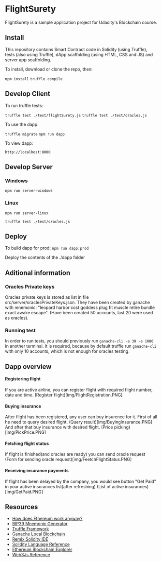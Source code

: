 # FlightSurety

FlightSurety is a sample application project for Udacity's Blockchain course.

## Install

This repository contains Smart Contract code in Solidity (using Truffle), tests (also using Truffle), dApp scaffolding (using HTML, CSS and JS) and server app scaffolding.

To install, download or clone the repo, then:

`npm install`
`truffle compile`

## Develop Client

To run truffle tests:

`truffle test ./test/flightSurety.js`
`truffle test ./test/oracles.js`

To use the dapp:

`truffle migrate`
`npm run dapp`

To view dapp:

`http://localhost:8000`

## Develop Server

### Windows
`npm run server-windows`
### Linux 
`npm run server-linux`

`truffle test ./test/oracles.js`

## Deploy

To build dapp for prod:
`npm run dapp:prod`

Deploy the contents of the ./dapp folder

## Aditional information

### Oracles Private keys
Oracles private keys is stored as list in file src/server/oraclesPrivateKeys.json. They have been created by ganache with mnemonic: "leopard harbor cost goddess plug fit muscle retire bundle exact awake escape". (Have been created 50 accounts, last 20 were used as oracles).

### Running test
In order to run tests, you should previously run `ganache-cli -a 30 -e 1000` in another terminal. It is required, because by default truffle run `ganache-cli` with only 10 accounts, which is not enough for oracles testing. 

## Dapp overview

#### Registering flight
If you are active airline, you can register flight with required flight number, date and time.
(Register flight)[img/FlightRegistration.PNG]
#### Buying insurance
After flight has been registered, any user can buy insurence for it. First of all he need to query desired flight. 
(Query result)[img/BuyingInsurance.PNG]
And after that buy insurance with desired flight.
(Price picking)[img/PickPrice.PNG]
#### Fetching flight status
If flight is finished(and oracles are ready) you can send oracle request
(Form for sending oracle request)[img/FeetchFlightStatus.PNG]
#### Receiving insurance payments
If flight has been delayed by the company, you would see button "Get Paid" in your active insurances list(after refreshing)
(List of active insurances)[img/GetPaid.PNG]



## Resources

* [How does Ethereum work anyway?](https://medium.com/@preethikasireddy/how-does-ethereum-work-anyway-22d1df506369)
* [BIP39 Mnemonic Generator](https://iancoleman.io/bip39/)
* [Truffle Framework](http://truffleframework.com/)
* [Ganache Local Blockchain](http://truffleframework.com/ganache/)
* [Remix Solidity IDE](https://remix.ethereum.org/)
* [Solidity Language Reference](http://solidity.readthedocs.io/en/v0.4.24/)
* [Ethereum Blockchain Explorer](https://etherscan.io/)
* [Web3Js Reference](https://github.com/ethereum/wiki/wiki/JavaScript-API)